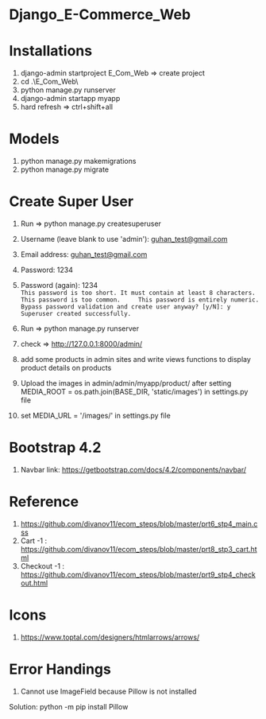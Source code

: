 # Django_E-Commerce_Web

# Installations

1. django-admin startproject E_Com_Web => create project
2. cd .\E_Com_Web\
3. python manage.py runserver
4. django-admin startapp myapp
5. hard refresh => ctrl+shift+all

# Models
1. python manage.py makemigrations
2. python manage.py migrate

# Create Super User

1.  Run => python manage.py createsuperuser         
2.  Username (leave blank to use 'admin'): guhan_test@gmail.com              
3.  Email address: guhan_test@gmail.com           
4.  Password: 1234      
5.  Password (again): 1234          
`This password is too short. It must contain at least 8 characters.         
This password is too common.    
This password is entirely numeric.      
Bypass password validation and create user anyway? [y/N]: y     
Superuser created successfully.`        

6. Run => python manage.py runserver        
7. check => http://127.0.0.1:8000/admin/        
8. add some products in admin sites and write views functions to display product details on products
9. Upload the images in admin/admin/myapp/product/ after setting MEDIA_ROOT = os.path.join(BASE_DIR, 'static/images') in settings.py file 
10. set MEDIA_URL =  '/images/' in settings.py file


# Bootstrap 4.2 

1. Navbar link: https://getbootstrap.com/docs/4.2/components/navbar/

# Reference

1. https://github.com/divanov11/ecom_steps/blob/master/prt6_stp4_main.css
2. Cart -1 : https://github.com/divanov11/ecom_steps/blob/master/prt8_stp3_cart.html
3. Checkout -1 : https://github.com/divanov11/ecom_steps/blob/master/prt9_stp4_checkout.html

# Icons

1. https://www.toptal.com/designers/htmlarrows/arrows/

# Error Handings

1. Cannot use ImageField because Pillow is not installed 

Solution: python -m pip install Pillow 